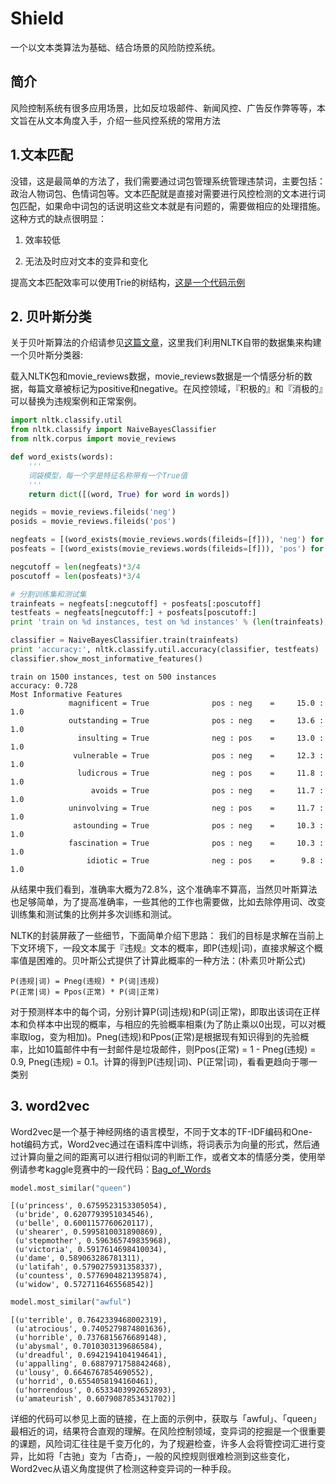 # Shield

一个以文本类算法为基础、结合场景的风险防控系统。

## 简介  

风险控制系统有很多应用场景，比如反垃圾邮件、新闻风控、广告反作弊等等，本文旨在从文本角度入手，介绍一些风控系统的常用方法

## 1.文本匹配  


没错，这是最简单的方法了，我们需要通过词包管理系统管理违禁词，主要包括：政治人物词包、色情词包等。文本匹配就是直接对需要进行风控检测的文本进行词包匹配，如果命中词包的话说明这些文本就是有问题的，需要做相应的处理措施。这种方式的缺点很明显：  

1. 效率较低  

2. 无法及时应对文本的变异和变化  

提高文本匹配效率可以使用Trie的树结构，[这是一个代码示例](https://github.com/lijingpeng/python/blob/master/algo/Trie.py "这是一个代码示例")

## 2. 贝叶斯分类


关于贝叶斯算法的介绍请参见[这篇文章](http://blog.csdn.net/longxinchen_ml/article/details/50597149 "这篇文章")，这里我们利用NLTK自带的数据集来构建一个贝叶斯分类器:

载入NLTK包和movie_reviews数据，movie_reviews数据是一个情感分析的数据，每篇文章被标记为positive和negative。在风控领域，『积极的』和『消极的』可以替换为违规案例和正常案例。


```python
import nltk.classify.util
from nltk.classify import NaiveBayesClassifier
from nltk.corpus import movie_reviews

def word_exists(words):
    '''
    词袋模型，每一个字是特征名称带有一个True值
    '''
    return dict([(word, True) for word in words])

negids = movie_reviews.fileids('neg')
posids = movie_reviews.fileids('pos')

negfeats = [(word_exists(movie_reviews.words(fileids=[f])), 'neg') for f in negids]
posfeats = [(word_exists(movie_reviews.words(fileids=[f])), 'pos') for f in posids]

negcutoff = len(negfeats)*3/4
poscutoff = len(posfeats)*3/4

# 分割训练集和测试集
trainfeats = negfeats[:negcutoff] + posfeats[:poscutoff]
testfeats = negfeats[negcutoff:] + posfeats[poscutoff:]
print 'train on %d instances, test on %d instances' % (len(trainfeats), len(testfeats))

classifier = NaiveBayesClassifier.train(trainfeats)
print 'accuracy:', nltk.classify.util.accuracy(classifier, testfeats)
classifier.show_most_informative_features()
```

    train on 1500 instances, test on 500 instances
    accuracy: 0.728
    Most Informative Features
                 magnificent = True              pos : neg    =     15.0 : 1.0
                 outstanding = True              pos : neg    =     13.6 : 1.0
                   insulting = True              neg : pos    =     13.0 : 1.0
                  vulnerable = True              pos : neg    =     12.3 : 1.0
                   ludicrous = True              neg : pos    =     11.8 : 1.0
                      avoids = True              pos : neg    =     11.7 : 1.0
                 uninvolving = True              neg : pos    =     11.7 : 1.0
                  astounding = True              pos : neg    =     10.3 : 1.0
                 fascination = True              pos : neg    =     10.3 : 1.0
                     idiotic = True              neg : pos    =      9.8 : 1.0


从结果中我们看到，准确率大概为72.8%，这个准确率不算高，当然贝叶斯算法也足够简单，为了提高准确率，一些其他的工作也需要做，比如去除停用词、改变训练集和测试集的比例并多次训练和测试。

NLTK的封装屏蔽了一些细节，下面简单介绍下思路：
我们的目标是求解在当前上下文环境下，一段文本属于『违规』文本的概率，即P(违规|词)，直接求解这个概率值是困难的。贝叶斯公式提供了计算此概率的一种方法：(朴素贝叶斯公式)
```
P(违规|词) = Pneg(违规) * P(词|违规)  
P(正常|词) = Ppos(正常) * P(词|正常)
```
对于预测样本中的每个词，分别计算P(词|违规)和P(词|正常)，即取出该词在正样本和负样本中出现的概率，与相应的先验概率相乘(为了防止乘以0出现，可以对概率取log，变为相加)。Pneg(违规)和Ppos(正常)是根据现有知识得到的先验概率，比如10篇邮件中有一封邮件是垃圾邮件，则Ppos(正常) = 1 - Pneg(违规) = 0.9, Pneg(违规) = 0.1。计算的得到P(违规|词)、P(正常|词)，看看更趋向于哪一类别

## 3. word2vec

Word2vec是一个基于神经网络的语言模型，不同于文本的TF-IDF编码和One-hot编码方式，Word2vec通过在语料库中训练，将词表示为向量的形式，然后通过计算向量之间的距离可以进行相似词的判断工作，或者文本的情感分类，使用举例请参考kaggle竞赛中的一段代码：[Bag_of_Words](https://github.com/lijingpeng/kaggle/tree/master/competitions/Bag_of_Words)

```python
model.most_similar("queen")
```




    [(u'princess', 0.6759523153305054),
     (u'bride', 0.6207793951034546),
     (u'belle', 0.6001157760620117),
     (u'shearer', 0.5995810031890869),
     (u'stepmother', 0.596365749835968),
     (u'victoria', 0.5917614698410034),
     (u'dame', 0.589063286781311),
     (u'latifah', 0.5790275931358337),
     (u'countess', 0.5776904821395874),
     (u'widow', 0.5727116465568542)]




```python
model.most_similar("awful")
```




    [(u'terrible', 0.7642339468002319),
     (u'atrocious', 0.7405279874801636),
     (u'horrible', 0.7376815676689148),
     (u'abysmal', 0.7010303139686584),
     (u'dreadful', 0.6942194104194641),
     (u'appalling', 0.6887971758842468),
     (u'lousy', 0.6646767854690552),
     (u'horrid', 0.6554058194160461),
     (u'horrendous', 0.6533403992652893),
     (u'amateurish', 0.6079087853431702)]

详细的代码可以参见上面的链接，在上面的示例中，获取与「awful」、「queen」最相近的词，结果符合直观的理解。在风险控制领域，变异词的挖掘是一个很重要的课题，风险词汇往往是千变万化的，为了规避检查，许多人会将管控词汇进行变异，比如将「古驰」变为「古奇」，一般的风控规则很难检测到这些变化，Word2vec从语义角度提供了检测这种变异词的一种手段。
